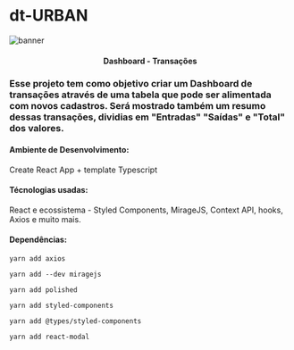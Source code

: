 # dt-URBAN

 <img alt="banner" title="banner" src="../../assets/banner.png" />
<h4 align="center">Dashboard - Transações</h4>

### Esse projeto tem como objetivo criar um Dashboard de transações através de uma tabela que pode ser alimentada com novos cadastros. Será mostrado também um resumo dessas transações, dividias em "Entradas" "Saídas" e "Total" dos valores.

#### Ambiente de Desenvolvimento:
Create React App + template Typescript

#### Técnologias usadas:
React e ecossistema - Styled Components, MirageJS, Context API, hooks, Axios e muito mais.

#### Dependências:
```
yarn add axios
```
```
yarn add --dev miragejs
```
```
yarn add polished
```
```
yarn add styled-components
```
```
yarn add @types/styled-components
```
```
yarn add react-modal
```
